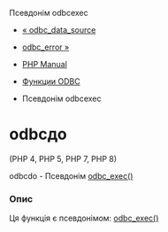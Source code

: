 Псевдонім odbcexec

-   [« odbc\_data\_source](function.odbc-data-source.html)
    
-   [odbc\_error »](function.odbc-error.html)
    
-   [PHP Manual](index.html)
    
-   [Функции ODBC](ref.uodbc.html)
    
-   Псевдонім odbcexec
    

# odbcдо

(PHP 4, PHP 5, PHP 7, PHP 8)

odbcdo - Псевдонім [odbc\_exec()](function.odbc-exec.html)

### Опис

Ця функція є псевдонімом: [odbc\_exec()](function.odbc-exec.html)
